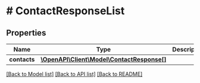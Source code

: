 # # ContactResponseList

## Properties

Name | Type | Description | Notes
------------ | ------------- | ------------- | -------------
**contacts** | [**\OpenAPI\Client\Model\ContactResponse[]**](ContactResponse.md) |  | [optional]

[[Back to Model list]](../../README.md#models) [[Back to API list]](../../README.md#endpoints) [[Back to README]](../../README.md)
